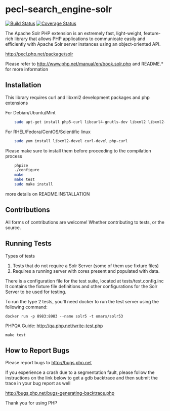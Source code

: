 pecl-search_engine-solr
=======================

[![Build Status](https://travis-ci.org/php/pecl-search_engine-solr.svg?branch=master)](https://travis-ci.org/php/pecl-search_engine-solr)
[![Coverage Status](https://coveralls.io/repos/github/php/pecl-search_engine-solr/badge.svg?branch=master)](https://coveralls.io/github/php/pecl-search_engine-solr?branch=master)

The Apache Solr PHP extension is an extremely fast, light-weight, feature-rich library that allows PHP applications to communicate easily and efficiently with Apache Solr server instances using an object-oriented API.

http://pecl.php.net/package/solr


Please refer to http://www.php.net/manual/en/book.solr.php and README.* for more information


Installation
------------

This library requires curl and libxml2 development packages and php extensions

For Debian/Ubuntu/Mint

```bash
    sudo apt-get install php5-curl libcurl4-gnutls-dev libxml2 libxml2-dev
```
For RHEL/Fedora/CentOS/Scientific linux
```bash
    sudo yum install libxml2-devel curl-devel php-curl
```


Please make sure to install them before proceeding to the compilation process
```bash
    phpize
    ./configure
    make
    make test
    sudo make install
```

more details on README.INSTALLATION

Contributions
-------------
All forms of contributions are welcome! Whether contributing to tests, or the source.

Running Tests
-------------
Types of tests

1. Tests that do not require a Solr Server (some of them use fixture files)
2. Requires a running server with cores present and populated with data.

There is a configuration file for the test suite, located at tests/test.config.inc
It contains the fixture file definitions and other configurations for the Solr Server to be used for testing.

To run the type 2 tests, you'll need docker to run the test server using the following command:

```docker run -p 8983:8983 --name solr5 -t omars/solr53```

PHPQA Guide: http://qa.php.net/write-test.php


``` make test ```

How to Report Bugs
------------------

Please report bugs to http://bugs.php.net

If you experience a crash due to a segmentation fault, please follow the instructions on the link below
to get a gdb backtrace and then submit the trace in your bug report as well

http://bugs.php.net/bugs-generating-backtrace.php

Thank you for using PHP

